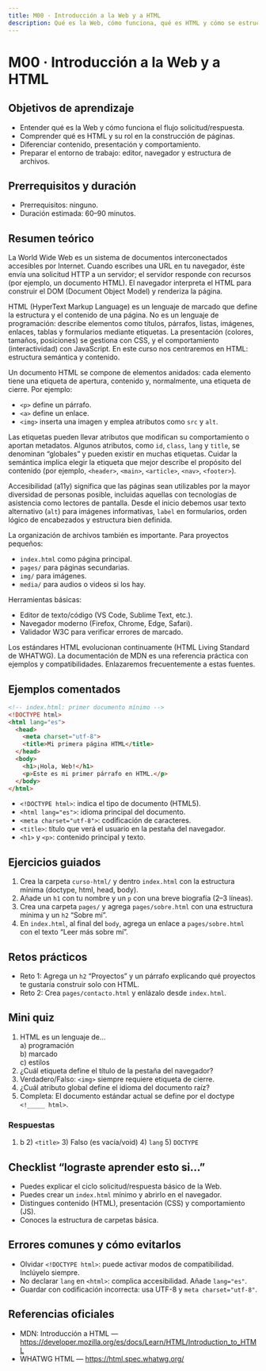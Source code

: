 ```yaml
---
title: M00 · Introducción a la Web y a HTML
description: Qué es la Web, cómo funciona, qué es HTML y cómo se estructura una página.
---
```


# M00 · Introducción a la Web y a HTML

## Objetivos de aprendizaje
- Entender qué es la Web y cómo funciona el flujo solicitud/respuesta.
- Comprender qué es HTML y su rol en la construcción de páginas.
- Diferenciar contenido, presentación y comportamiento.
- Preparar el entorno de trabajo: editor, navegador y estructura de archivos.

## Prerrequisitos y duración
- Prerrequisitos: ninguno.
- Duración estimada: 60–90 minutos.

## Resumen teórico
La World Wide Web es un sistema de documentos interconectados accesibles por Internet. Cuando escribes una URL en tu navegador, éste envía una solicitud HTTP a un servidor; el servidor responde con recursos (por ejemplo, un documento HTML). El navegador interpreta el HTML para construir el DOM (Document Object Model) y renderiza la página.

HTML (HyperText Markup Language) es un lenguaje de marcado que define la estructura y el contenido de una página. No es un lenguaje de programación: describe elementos como títulos, párrafos, listas, imágenes, enlaces, tablas y formularios mediante etiquetas. La presentación (colores, tamaños, posiciones) se gestiona con CSS, y el comportamiento (interactividad) con JavaScript. En este curso nos centraremos en HTML: estructura semántica y contenido.

Un documento HTML se compone de elementos anidados: cada elemento tiene una etiqueta de apertura, contenido y, normalmente, una etiqueta de cierre. Por ejemplo:
- `<p>` define un párrafo.
- `<a>` define un enlace.
- `<img>` inserta una imagen y emplea atributos como `src` y `alt`.

Las etiquetas pueden llevar atributos que modifican su comportamiento o aportan metadatos. Algunos atributos, como `id`, `class`, `lang` y `title`, se denominan “globales” y pueden existir en muchas etiquetas. Cuidar la semántica implica elegir la etiqueta que mejor describe el propósito del contenido (por ejemplo, `<header>`, `<main>`, `<article>`, `<nav>`, `<footer>`).

Accesibilidad (a11y) significa que las páginas sean utilizables por la mayor diversidad de personas posible, incluidas aquellas con tecnologías de asistencia como lectores de pantalla. Desde el inicio debemos usar texto alternativo (`alt`) para imágenes informativas, `label` en formularios, orden lógico de encabezados y estructura bien definida.

La organización de archivos también es importante. Para proyectos pequeños:
- `index.html` como página principal.
- `pages/` para páginas secundarias.
- `img/` para imágenes.
- `media/` para audios o videos si los hay.

Herramientas básicas:
- Editor de texto/código (VS Code, Sublime Text, etc.).
- Navegador moderno (Firefox, Chrome, Edge, Safari).
- Validador W3C para verificar errores de marcado.

Los estándares HTML evolucionan continuamente (HTML Living Standard de WHATWG). La documentación de MDN es una referencia práctica con ejemplos y compatibilidades. Enlazaremos frecuentemente a estas fuentes.

## Ejemplos comentados

```html
<!-- index.html: primer documento mínimo -->
<!DOCTYPE html>
<html lang="es">
  <head>
    <meta charset="utf-8">
    <title>Mi primera página HTML</title>
  </head>
  <body>
    <h1>¡Hola, Web!</h1>
    <p>Este es mi primer párrafo en HTML.</p>
  </body>
</html>
```

- `<!DOCTYPE html>`: indica el tipo de documento (HTML5).
- `<html lang="es">`: idioma principal del documento.
- `<meta charset="utf-8">`: codificación de caracteres.
- `<title>`: título que verá el usuario en la pestaña del navegador.
- `<h1>` y `<p>`: contenido principal y texto.

## Ejercicios guiados
1) Crea la carpeta `curso-html/` y dentro `index.html` con la estructura mínima (doctype, html, head, body).
2) Añade un `h1` con tu nombre y un `p` con una breve biografía (2–3 líneas).
3) Crea una carpeta `pages/` y agrega `pages/sobre.html` con una estructura mínima y un `h2` “Sobre mí”.
4) En `index.html`, al final del `body`, agrega un enlace a `pages/sobre.html` con el texto “Leer más sobre mí”.

## Retos prácticos
- Reto 1: Agrega un `h2` “Proyectos” y un párrafo explicando qué proyectos te gustaría construir solo con HTML.
- Reto 2: Crea `pages/contacto.html` y enlázalo desde `index.html`.

## Mini quiz
1) HTML es un lenguaje de…  
   a) programación  
   b) marcado  
   c) estilos  
2) ¿Cuál etiqueta define el título de la pestaña del navegador?  
3) Verdadero/Falso: `<img>` siempre requiere etiqueta de cierre.  
4) ¿Cuál atributo global define el idioma del documento raíz?  
5) Completa: El documento estándar actual se define por el doctype `<!_____ html>`.

### Respuestas
1) b  2) `<title>`  3) Falso (es vacía/void)  4) `lang`  5) `DOCTYPE`

## Checklist “lograste aprender esto si…”
- Puedes explicar el ciclo solicitud/respuesta básico de la Web.
- Puedes crear un `index.html` mínimo y abrirlo en el navegador.
- Distingues contenido (HTML), presentación (CSS) y comportamiento (JS).
- Conoces la estructura de carpetas básica.

## Errores comunes y cómo evitarlos
- Olvidar `<!DOCTYPE html>`: puede activar modos de compatibilidad. Inclúyelo siempre.
- No declarar `lang` en `<html>`: complica accesibilidad. Añade `lang="es"`.
- Guardar con codificación incorrecta: usa UTF-8 y `meta charset="utf-8"`.

## Referencias oficiales
- MDN: Introducción a HTML — https://developer.mozilla.org/es/docs/Learn/HTML/Introduction_to_HTML  
- WHATWG HTML — https://html.spec.whatwg.org/
